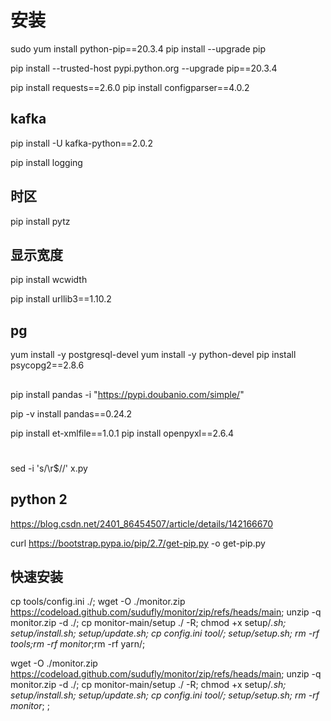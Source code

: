 # 安装
sudo yum install python-pip==20.3.4
pip install --upgrade pip

pip install --trusted-host pypi.python.org --upgrade pip==20.3.4


pip install requests==2.6.0
pip install configparser==4.0.2

## kafka
pip install -U kafka-python==2.0.2


pip install logging
## 时区
pip install pytz
## 显示宽度
pip install wcwidth

pip install urllib3==1.10.2

## pg
yum install -y postgresql-devel
yum install -y python-devel
pip install psycopg2==2.8.6

##
pip install pandas -i "https://pypi.doubanio.com/simple/"

pip -v install pandas==0.24.2

pip install et-xmlfile==1.0.1
pip install openpyxl==2.6.4








#
sed -i 's/\r$//' x.py




## python 2
https://blog.csdn.net/2401_86454507/article/details/142166670

curl https://bootstrap.pypa.io/pip/2.7/get-pip.py -o get-pip.py



## 快速安装
cp tools/config.ini ./;
wget  -O ./monitor.zip https://codeload.github.com/sudufly/monitor/zip/refs/heads/main;
unzip -q monitor.zip -d ./;
cp  monitor-main/setup ./ -R;
chmod +x setup/*.sh;
setup/install.sh;
setup/update.sh;
cp config.ini tool/;
setup/setup.sh;
rm -rf tools;rm -rf monitor*;rm -rf yarn/;




wget  -O ./monitor.zip https://codeload.github.com/sudufly/monitor/zip/refs/heads/main;
unzip -q monitor.zip -d ./;
cp  monitor-main/setup ./ -R;
chmod +x setup/*.sh;
setup/install.sh;
setup/update.sh;
cp config.ini tool/;
setup/setup.sh;
rm -rf monitor*;
;
